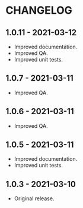 # CHANGELOG

## 1.0.11 - 2021-03-12

* Improved documentation.
* Improved QA.
* Improved unit tests.

## 1.0.7 - 2021-03-11

* Improved QA.

## 1.0.6 - 2021-03-11

* Improved QA.

## 1.0.5 - 2021-03-11

* Improved documentation.
* Improved unit tests.

## 1.0.3 - 2021-03-10

* Original release.
